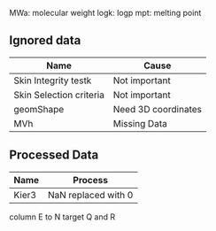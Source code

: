 

MWa: molecular weight
logk: logp
mpt: melting point


## Ignored data
| Name                    | Cause               |
|-------------------------|---------------------|
| Skin Integrity testk    | Not important       |
| Skin Selection criteria | Not important       |
| geomShape               | Need 3D coordinates |
| MVh                     | Missing Data        |

## Processed Data
| Name  | Process             |
|-------|---------------------|
| Kier3 | NaN replaced with 0 |



column E to N 
target Q and R
